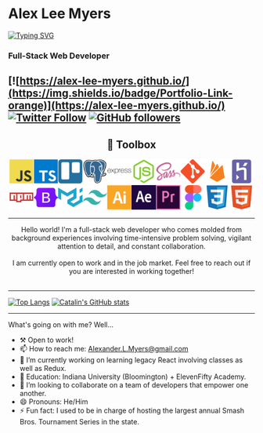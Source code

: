 # Alex Lee Myers

[![Typing SVG](https://readme-typing-svg.herokuapp.com/?lines=Welcome+to+Alex-Lee-Myers+Github!!!               )](https://alex-lee-myers.github.io/)

### Full-Stack Web Developer
[![https://alex-lee-myers.github.io/](https://img.shields.io/badge/Portfolio-Link-orange)](https://alex-lee-myers.github.io/) [![Twitter Follow](https://img.shields.io/twitter/follow/AlexLeeMe?style=social)](https://twitter.com/AlexLeeMe)  [![GitHub followers](https://img.shields.io/github/followers/Alex-Lee-Myers?style=social)](https://github.com/Alex-Lee-Myers)
---
<div align="center" ##>  <h2> 🧰 Toolbox </h2> </div>

<div align="center"><img src="https://raw.githubusercontent.com/devicons/devicon/2ae2a900d2f041da66e950e4d48052658d850630/icons/javascript/javascript-original.svg" alt="Javascript" width="50" height="50"/><img src="https://raw.githubusercontent.com/devicons/devicon/2ae2a900d2f041da66e950e4d48052658d850630/icons/typescript/typescript-original.svg" alt="TypeScript" width="50" height="50"/><img src="https://raw.githubusercontent.com/devicons/devicon/2ae2a900d2f041da66e950e4d48052658d850630/icons/trello/trello-plain.svg" alt="Trello" width="50" height="50"/><img src="https://raw.githubusercontent.com/devicons/devicon/2ae2a900d2f041da66e950e4d48052658d850630/icons/postgresql/postgresql-original.svg" alt="PostgreSQL" width="50" height="50"/><img src="https://raw.githubusercontent.com/devicons/devicon/2ae2a900d2f041da66e950e4d48052658d850630/icons/express/express-original-wordmark.svg" alt="Express" width="50" height="50"/><img src="https://raw.githubusercontent.com/devicons/devicon/2ae2a900d2f041da66e950e4d48052658d850630/icons/nodejs/nodejs-original.svg" alt="NodeJS" width="50" height="50"/><img src="https://raw.githubusercontent.com/devicons/devicon/2ae2a900d2f041da66e950e4d48052658d850630/icons/sass/sass-original.svg" alt="Sass" width="50" height="50"/><img src="https://raw.githubusercontent.com/devicons/devicon/2ae2a900d2f041da66e950e4d48052658d850630/icons/git/git-original.svg" alt="Git Version Control" width="50" height="50"/><img src="https://raw.githubusercontent.com/devicons/devicon/2ae2a900d2f041da66e950e4d48052658d850630/icons/firebase/firebase-plain.svg" alt="Firebase" width="50" height="50"/><img src="https://raw.githubusercontent.com/devicons/devicon/2ae2a900d2f041da66e950e4d48052658d850630/icons/heroku/heroku-plain.svg" alt="Heroku" width="50" height="50"/><img src="https://raw.githubusercontent.com/devicons/devicon/2ae2a900d2f041da66e950e4d48052658d850630/icons/npm/npm-original-wordmark.svg" alt="NPM Packages" width="50" height="50"/><img src="https://raw.githubusercontent.com/devicons/devicon/2ae2a900d2f041da66e950e4d48052658d850630/icons/bootstrap/bootstrap-original.svg" alt="Bootstrap" width="50" height="50"/><img src="https://raw.githubusercontent.com/devicons/devicon/2ae2a900d2f041da66e950e4d48052658d850630/icons/materialui/materialui-plain.svg" alt="Material UI" width="50" height="50"/><img src="https://raw.githubusercontent.com/devicons/devicon/2ae2a900d2f041da66e950e4d48052658d850630/icons/tailwindcss/tailwindcss-plain.svg" alt="Tailwind CSS" width="50" height="50"/><img src="https://raw.githubusercontent.com/devicons/devicon/2ae2a900d2f041da66e950e4d48052658d850630/icons/illustrator/illustrator-plain.svg" alt="Adobe Illustrator" width="50" height="50"/><img src="https://raw.githubusercontent.com/devicons/devicon/2ae2a900d2f041da66e950e4d48052658d850630/icons/aftereffects/aftereffects-plain.svg" alt="Adobe After Effects" width="50" height="50"/><img src="https://raw.githubusercontent.com/devicons/devicon/2ae2a900d2f041da66e950e4d48052658d850630/icons/premierepro/premierepro-original.svg" alt="Adobe Premiere Pro" width="50" height="50"/><img src="https://raw.githubusercontent.com/devicons/devicon/2ae2a900d2f041da66e950e4d48052658d850630/icons/figma/figma-original.svg" alt="Figma" width="50" height="50"/><img src="https://raw.githubusercontent.com/devicons/devicon/2ae2a900d2f041da66e950e4d48052658d850630/icons/css3/css3-original.svg" alt="CSS3" width="50" height="50"/><img src="https://raw.githubusercontent.com/devicons/devicon/2ae2a900d2f041da66e950e4d48052658d850630/icons/html5/html5-original.svg" alt="HTML5" width="50" height="50"/></div>

---

<div align="center"> Hello world! I'm a full-stack web developer who comes molded from background experiences involving time-intensive problem solving, vigilant attention to detail, and constant collaboration.</div> 
</br>
<div align="center">I am currently open to work and in the job market. Feel free to reach out if you are interested in working together!</div>
</br>

---

 [![Top Langs](https://github-readme-stats.vercel.app/api/top-langs/?username=Alex-Lee-Myers&hide=java,html,css,shell&theme=)](https://github.com/anuraghazra/github-readme-stats) [![Catalin's GitHub stats](https://github-readme-stats.vercel.app/api?username=Alex-Lee-Myers&theme=)](https://github.com/anuraghazra/github-readme-stats)
 
---

What's going on with me? Well...
-  ⚒ Open to work! 
- 📫 How to reach me: Alexander.L.Myers@gmail.com
- 🔭 I’m currently working on learning legacy React involving classes as well as Redux.
- 🌱 Education: Indiana University (Bloomington) + ElevenFifty Academy.
- 👯 I’m looking to collaborate on a team of developers that empower one another.
- 😄 Pronouns: He/Him
- ⚡ Fun fact: I used to be in charge of hosting the largest annual Smash Bros. Tournament Series in the state.
